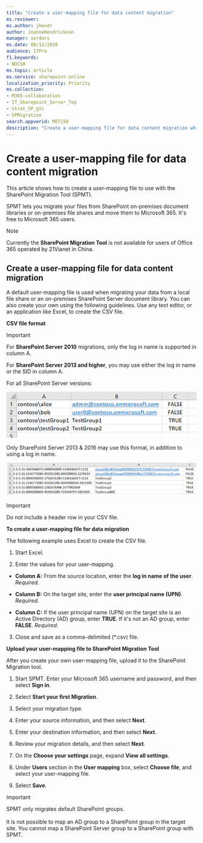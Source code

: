 ```yaml
---
title: "Create a user-mapping file for data content migration"
ms.reviewer: 
ms.author: jhendr
author: JoanneHendrickson
manager: serdars
ms.date: 08/12/2020
audience: ITPro
f1.keywords:
- NOCSH
ms.topic: article
ms.service: sharepoint-online
localization_priority: Priority
ms.collection: 
- M365-collaboration
- IT_Sharepoint_Server_Top
- Strat_SP_gtc
- SPMigration
search.appverid: MET150
description: "Create a user-mapping file for data content migration while using the SharePoint Migration Tool."
---
```


# Create a user-mapping file for data content migration

This article shows how to create a user-mapping file to use with the SharePoint Migration Tool (SPMT).

SPMT lets you migrate your files from SharePoint on-premises document libraries or on-premises file shares and move them to Microsoft 365. It's free to Microsoft 365 users.

> [!NOTE]
> Currently the **SharePoint Migration Tool** is not available for users of Office 365 operated by 21Vianet in China.

## Create a user-mapping file for data content migration

A default user-mapping file is used when migrating your data from a local file share or an on-premises SharePoint Server document library. You can also create your own using the following guidelines. Use any text editor, or an application like Excel, to create the CSV file.

**CSV file format**

> [!IMPORTANT]
> For **SharePoint Server 2010** migrations, only the log in name is supported in column A.
>
> For **SharePoint Server 2013 and higher**, you may use either the log in name or the SID in column A.

For all SharePoint Server versions:

![User-mapping file for data content migration](media/spmt-user-mapping.png)

Only SharePoint Server 2013 & 2016 may use this format, in addition to using a log in name.

![User-mapping for 2013 and 2016](media/spmt-user-mapping-2013.png)

> [!IMPORTANT]
> Do not include a header row in your CSV file.

**To create a user-mapping file for data migration**

The following example uses Excel to create the CSV file.

1. Start Excel.

2. Enter the values for your user-mapping.
    
  - **Column A:** From the source location, enter the **log in name of the user**.  *Required.* 
    
  - **Column B:** On the target site, enter the **user principal name (UPN)**.  *Required.* 
    
  - **Column C:** If the user principal name (UPN) on the target site is an Active Directory (AD) group, enter **TRUE**. If it's not an AD group, enter **FALSE**.  *Required.* 
    
3. Close and save as a comma-delimited (\*.csv) file.

**Upload your user-mapping file to SharePoint Migration Tool**

After you create your own user-mapping file, upload it to the SharePoint Migration tool.

1. Start SPMT. Enter your Microsoft 365 username and password, and then select **Sign in**.

2. Select **Start your first Migration**.

3. Select your migration type.

4. Enter your source information, and then select **Next**.

5. Enter your destination information, and then select **Next**.

6. Review your migration details, and then select **Next**.

7. On the **Choose your settings** page, expand **View all settings**.

8. Under **Users** section in the **User mapping** box, select **Choose file**, and select your user-mapping file.

9. Select **Save**.

> [!Important]
> SPMT only migrates default SharePoint groups.</br></br>It is not possible to map an AD group to a SharePoint group in the target site. You cannot map a SharePoint Server group to a SharePoint group with SPMT.


